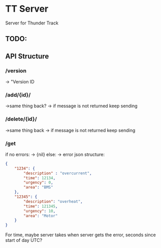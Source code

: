 # TT Server
Server for Thunder Track

## TODO:



## API Structure

### /version
-> "Version ID

### /add/{id}/
->same thing back?
    -> if message is not returned keep sending

### /delete/{id}/
->same thing back
    -> if message is not returned keep sending

### /get
if no errors:
-> {nil}
else:
-> error json structure:

```json
{
    "1234": {
        "description" : "overcurrent",
        "time": 12134,
        "urgency": 0,            
        "area": "BMS"
    },
    "12345": {
        "description": "overheat",
        "time": 121345,
        "urgency": 10,
        "area": "Motor"
    }
}
```

For time, maybe server takes when server gets the error, seconds since start of day UTC?
